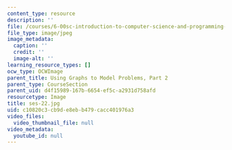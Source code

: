 ```yaml
---
content_type: resource
description: ''
file: /courses/6-00sc-introduction-to-computer-science-and-programming-spring-2011/c10820c3cb9de8ebb479cacc401976a3_ses-22.jpg
file_type: image/jpeg
image_metadata:
  caption: ''
  credit: ''
  image-alt: ''
learning_resource_types: []
ocw_type: OCWImage
parent_title: Using Graphs to Model Problems, Part 2
parent_type: CourseSection
parent_uid: d4f15989-167b-6654-ef5c-a2931d758afd
resourcetype: Image
title: ses-22.jpg
uid: c10820c3-cb9d-e8eb-b479-cacc401976a3
video_files:
  video_thumbnail_file: null
video_metadata:
  youtube_id: null
---
```

